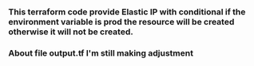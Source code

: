### This terraform code provide Elastic IP with conditional if the environment variable is prod the resource will be created otherwise it will not be created.

### About file output.tf I'm still making adjustment
